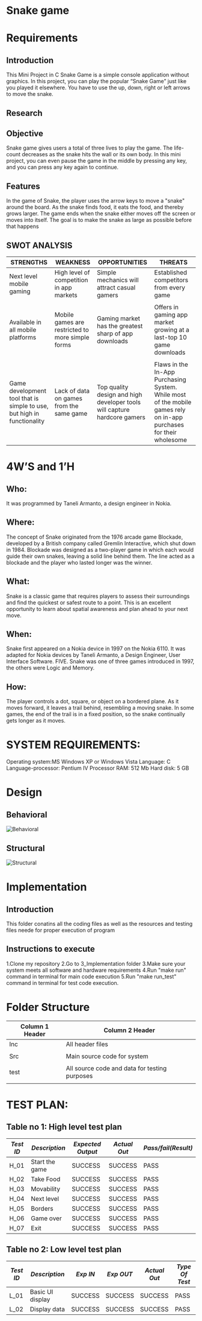 # Snake game
# Requirements
## Introduction
This Mini Project in C Snake Game is a simple console application without graphics. In this project, you can play the popular “Snake Game” just like you played it elsewhere. You have to use the up, down, right or left arrows to move the snake.
## Research
## Objective
Snake game gives users a total of three lives to play the game. The life-count decreases as the snake hits the wall or its own body. In this mini project, you can even pause the game in the middle by pressing any key, and you can press any key again to continue.
## Features
In the game of Snake, the player uses the arrow keys to move a "snake" around the board. As the snake finds food, it eats the food, and thereby grows larger. The game ends when the snake either moves off the screen or moves into itself. The goal is to make the snake as large as possible before that happens

## SWOT ANALYSIS
|STRENGTHS |WEAKNESS |OPPORTUNITIES  |THREATS |
|---|---|---|---|
|Next level mobile gaming |High level of competition in app markets |Simple mechanics will attract casual gamers	|Established competitors from every game |
| | | | |
|Available in all mobile platforms |	Mobile games are restricted to more simple forms |Gaming market has the greatest sharp of app downloads |Offers in gaming app market growing at a last-top 10 game downloads |
| | | | |
Game development tool that is simple to use, but high in functionality |Lack of data on games from the same game |Top quality design and high developer tools will capture hardcore gamers |Flaws in the In-App Purchasing System. While most of the mobile games rely on in-app purchases for their wholesome |
# 4W’S and 1’H
## Who:
 It was programmed by Taneli Armanto, a design engineer in Nokia. 
## Where:
The concept of Snake originated from the 1976 arcade game Blockade, developed by a British company called Gremlin Interactive, which shut down in 1984. Blockade was designed as a two-player game in which each would guide their own snakes, leaving a solid line behind them. The line acted as a blockade and the player who lasted longer was the winner. 
## What:
Snake is a classic game that requires players to assess their surroundings and find the quickest or safest route to a point. This is an excellent opportunity to learn about spatial awareness and plan ahead to your next move.
## When:
Snake first appeared on a Nokia device in 1997 on the Nokia 6110. It was adapted for Nokia devices by Taneli Armanto, a Design Engineer, User Interface Software. FIVE. Snake was one of three games introduced in 1997, the others were Logic and Memory.
## How:
The player controls a dot, square, or object on a bordered plane. As it moves forward, it leaves a trail behind, resembling a moving snake. In some games, the end of the trail is in a fixed position, so the snake continually gets longer as it moves.
# SYSTEM REQUIREMENTS:
 Operating system:MS Windows XP or Windows Vista
 Language: C 
  Language-processor: Pentium IV Processor
  RAM: 512 
  Mb Hard disk: 5 GB
  # Design
  ## Behavioral
  ![Behavioral](https://user-images.githubusercontent.com/94283098/143294498-552f2950-c3aa-4ea3-a2f5-5cb794f56043.png)
  ## Structural
![Structural](https://user-images.githubusercontent.com/94283098/143294504-06a900a8-b975-4173-aa0e-e6076fc9fffb.png)

  # Implementation
## Introduction
This folder conatins all the coding files as well as the resources and testing files neede for proper execution of program
## Instructions to execute
1.Clone my repository
2.Go to 3_Implementation folder
3.Make sure your system meets all software and hardware requirements
4.Run "make run" command in terminal for main code execution
5.Run "make run_test" command in terminal for test code execution.
# Folder Structure
|Column 1 Header |Column 2 Header |
|--- |--- |
|Inc |All header files|
| | |
|Src |Main source code for system|
| | |
|test |All source code and data for testing purposes|
| | |
# TEST PLAN:

## Table no 1: High level test plan

| *Test ID* | *Description*                                              | *Expected Output* | *Actual Out* |*Pass/fail(Result)*  |    
|-------------|--------------------------------------------------------------|  ------------       |-------------   |----------------       |
|  H_01       |Start the game                                                |  SUCCESS            |SUCCESS         | PASS                  |
|  H_02       |Take Food                                                   |  SUCCESS            |SUCCESS         | PASS                  |
|  H_03       |Movability                                                 |  SUCCESS            |SUCCESS         | PASS                  |
|  H_04       |Next level                                               |  SUCCESS            |SUCCESS         | PASS                  |
|  H_05        | Borders                                                |    SUCCESS          |SUCCESS            |PASS
|  H_06       |Game over                                                  |  SUCCESS            |SUCCESS         | PASS                  |
|  H_07       |Exit                                                          |  SUCCESS            |SUCCESS         | PASS                  |

## Table no 2: Low level test plan

| *Test ID* | *Description*                                              | *Exp IN* | *Exp OUT* | *Actual Out* |*Type Of Test*  |    
|-------------|--------------------------------------------------------------|------------|-------------|----------------|------------------|
|  L_01       |Basic UI display                                              |  SUCCESS   |SUCCESS      |SUCCESS         |PASS              | 
|  L_02       |Display data                                                  |  SUCCESS   |SUCCESS      |SUCCESS         |PASS              |


